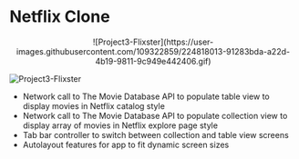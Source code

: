 # Netflix Clone
<p align="center"> 
 ![Project3-Flixster](https://user-images.githubusercontent.com/109322859/224818013-91283bda-a22d-4b19-9811-9c949e442406.gif)
</p>


![Project3-Flixster](https://user-images.githubusercontent.com/109322859/224818013-91283bda-a22d-4b19-9811-9c949e442406.gif)

- Network call to The Movie Database API to populate table view to display movies in Netflix catalog style
- Network call to The Movie Database API to populate collection view to display array of movies in Netflix explore page style
- Tab bar controller to switch between collection and table view screens
- Autolayout features for app to fit dynamic screen sizes
